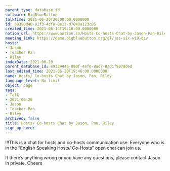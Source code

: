 ```yaml
---
parent_type: database_id
software: BigBlueBotton
talktime: 2021-06-20T20:00:00.0000000
id: 68390d48-81f3-4cf0-8e12-d7840a123c85
created_time: 2021-06-14T19:10:00.0000000
notion_url: https://www.notion.so/Hosts-Co-hosts-Chat-by-Jason-Pan-Riley-68390d4881f34cf08e12d7840a123c85
meeting_link: https://demo.bigbluebutton.org/gl/jas-s1x-wi9-qzv
hosts:
- Jason
- Teacher Pan
- Riley
indexDate: 2021-06-20
parent_database_id: e9339446-880f-4ef0-8ad7-8ad1f507dded
last_edited_time: 2021-06-20T19:48:00.0000000
name: Hosts/ Co-hosts Chat by Jason, Pan, Riley
language_level: No limit
object: page
tags:
- Talk
- 2021-06-20
- Jason
- Teacher Pan
- Riley
archived: false
title: Hosts/ Co-hosts Chat by Jason, Pan, Riley
sign_up_here: 
---
```


!!!This is a chat for hosts and co-hosts communication use. Everyone who is in the “English Speaking Hosts/ Co-Hosts” open chat can join us.

If there’s anything wrong or you have any questions, please contact Jason in private. Cheers


